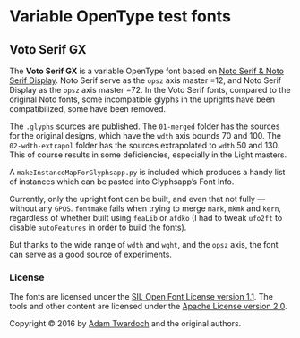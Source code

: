 # Variable OpenType test fonts

## Voto Serif GX

The **Voto Serif GX** is a variable OpenType font based on [Noto Serif & Noto Serif Display](https://github.com/googlei18n/noto-source). Noto Serif serve as the `opsz` axis master =12, and Noto Serif Display as the `opsz` axis master =72. In the Voto Serif fonts, compared to the original Noto fonts, some incompatible glyphs in the uprights have been compatibilized, some have been removed.

The `.glyphs` sources are published. The `01-merged` folder has the sources for the original designs, which have the `wdth` axis bounds 70 and 100. The `02-wdth-extrapol` folder has the sources extrapolated to `wdth` 50 and 130. This of course results in some deficiencies, especially in the Light masters.

A `makeInstanceMapForGlyphsapp.py` is included which produces a handy list of instances which can be pasted into Glyphsapp’s Font Info.

Currently, only the upright font can be built, and even that not fully — without any `GPOS`. `fontmake` fails when trying to merge `mark`, `mkmk` and `kern`, regardless of whether built using `feaLib` or `afdko` (I had to tweak `ufo2ft` to disable `autoFeatures` in order to build the fonts).

But thanks to the wide range of `wdth` and `wght`, and the `opsz` axis, the font can serve as a good source of experiments.

### License

The fonts are licensed under the [SIL Open Font License version 1.1](./fonts.LICENSE). The tools and other content are licensed under the [Apache License version 2.0](./other.LICENSE).

Copyright © 2016 by [Adam Twardoch](https://github.com/twardoch/) and the original authors. 
